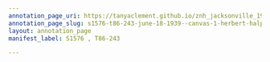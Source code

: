 ```yaml
---
annotation_page_uri: https://tanyaclement.github.io/znh_jacksonville_1939/annotations/s1576-t86-243-june-18-1939--canvas-1-herbert-halpert.json
annotation_page_slug: s1576-t86-243-june-18-1939--canvas-1-herbert-halpert
layout: annotation_page
manifest_label: S1576 , T86-243

---
```


